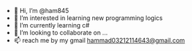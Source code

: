 - 👋 Hi, I’m @ham845
- 👀 I’m interested in learning new programming logics
- 🌱 I’m currently learning c#
- 💞️ I’m looking to collaborate on ...
- 📫 reach me by my gmail hammad03212114643@gmail.com

<!---
ham845/ham845 is a ✨ special ✨ repository because its `README.md` (this file) appears on your GitHub profile.
You can click the Preview link to take a look at your changes.
--->
